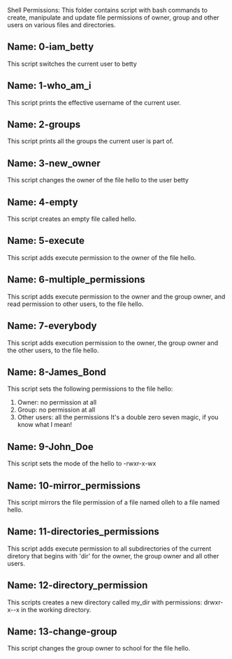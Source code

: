 Shell Permissions: This folder contains script with bash commands to create, manipulate and update file permissions of owner, group and other users on various files and directories.

## Name: 0-iam_betty

   This script switches the current user to betty

## Name: 1-who_am_i

   This script prints the effective username of the current user.

## Name: 2-groups

   This script prints all the groups the current user is part of.

## Name: 3-new_owner

   This script changes the owner of the file hello to the user betty

## Name: 4-empty

   This script creates an empty file called hello.

## Name: 5-execute

   This script adds execute permission to the owner of the file hello.

## Name: 6-multiple_permissions

   This script adds execute permission to the owner and the group owner, and read permission to other users, to the file hello.

## Name: 7-everybody

   This script adds execution permission to the owner, the group owner and the other users, to the file hello.

## Name: 8-James_Bond

   This script sets the following permissions to the file hello:
   1. Owner: no permission at all
   2. Group: no permission at all
   3. Other users: all the permissions
   It's a double zero seven magic, if you know what I mean!

## Name: 9-John_Doe

   This script sets the mode of the hello to -rwxr-x-wx

## Name: 10-mirror_permissions

   This script mirrors the file permission of a file named olleh to a file named hello.

## Name: 11-directories_permissions

   This script adds execute permission to all subdirectories of the current diretory that begins with 'dir' for the owner, the group owner and all other users.

## Name: 12-directory_permission

   This scripts creates a new directory called my_dir with permissions: drwxr-x--x in the working directory.

## Name: 13-change-group

   This script changes the group owner to school for the file hello.